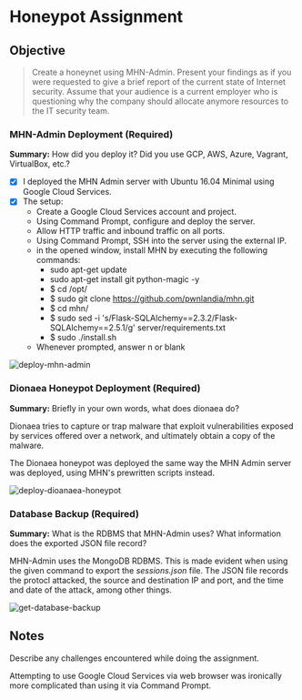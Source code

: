 # Honeypot Assignment

## Objective
> Create a honeynet using MHN-Admin. Present your findings as if you were requested to give a brief report of the current state of Internet security. Assume that your audience is a current employer who is questioning why the company should allocate anymore resources to the IT security team.

### MHN-Admin Deployment (Required)

**Summary:** How did you deploy it? Did you use GCP, AWS, Azure, Vagrant, VirtualBox, etc.?

- [x] I deployed the MHN Admin server with Ubuntu 16.04 Minimal using Google Cloud Services.
- [x] The setup:
  - Create a Google Cloud Services account and project.
  - Using Command Prompt, configure and deploy the server.
  - Allow HTTP traffic and inbound traffic on all ports.
  - Using Command Prompt, SSH into the server using the external IP.
  - in the opened window, install MHN by executing the following commands:
      - sudo apt-get update
      - sudo apt-get install git python-magic -y
      - $ cd /opt/
      - $ sudo git clone https://github.com/pwnlandia/mhn.git
      - $ cd mhn/
      - $ sudo sed -i 's/Flask-SQLAlchemy==2.3.2/Flask-SQLAlchemy==2.5.1/g' server/requirements.txt
      - $ sudo ./install.sh
  - Whenever prompted, answer n or blank

![deploy-mhn-admin](https://user-images.githubusercontent.com/45502375/142711009-354963be-1ea6-465d-a43d-3cf5cc165bd3.gif)


### Dionaea Honeypot Deployment (Required)

**Summary:** Briefly in your own words, what does dionaea do?

Dionaea tries to capture or trap malware that exploit vulnerabilities exposed by services offered over a network, and ultimately obtain a copy of the malware.

The Dionaea honeypot was deployed the same way the MHN Admin server was deployed, using MHN's prewritten scripts instead.

![deploy-dioanaea-honeypot](https://user-images.githubusercontent.com/45502375/142711013-bbd790e2-712f-45b3-bde3-e19e961c381c.gif)


### Database Backup (Required) 

**Summary:** What is the RDBMS that MHN-Admin uses? What information does the exported JSON file record?

MHN-Admin uses the MongoDB RDBMS. This is made evident when using the given command to export the _sessions.json_ file. The JSON file records the protocl attacked, the source and destination IP and port, and the time and date of the attack, among other things.

![get-database-backup](https://user-images.githubusercontent.com/45502375/142714049-78c23eea-b1a4-4ab5-9310-22b4cf48932a.gif)


## Notes

Describe any challenges encountered while doing the assignment.

Attempting to use Google Cloud Services via web browser was ironically more complicated than using it via Command Prompt.

